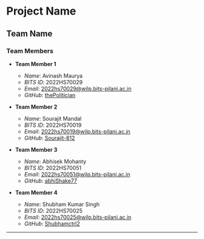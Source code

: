 # Project Name

## Team Name

### Team Members
- **Team Member 1**
  - *Name*: Avinash Maurya
  - *BITS ID*: 2022HS70029
  - *Email*: 2022hs70029@wilp.bits-pilani.ac.in
  - *GitHub*: [thePolitician](https://github.com/thePolitician)

- **Team Member 2**
  - *Name*: Sourajit Mandal
  - *BITS ID*: 2022HS70019
  - *Email*: 2022hs70019@wilp.bits-pilani.ac.in
  - *GitHub*: [Sourajit-812](https://github.com/Sourajit-812)

- **Team Member 3**
  - *Name*: Abhisek Mohanty
  - *BITS ID*: 2022HS70051
  - *Email*: 2022hs70051@wilp.bits-pilani.ac.in
  - *GitHub*: [abhiShake77](https://github.com/abhiShake77)

- **Team Member 4**
  - *Name*: Shubham Kumar Singh
  - *BITS ID*: 2022HS70025
  - *Email*: 2022hs70025@wilp.bits-pilani.ac.in
  - *GitHub*: [Shubhamctrl2](https://github.com/Shubhamctrl2)

---
